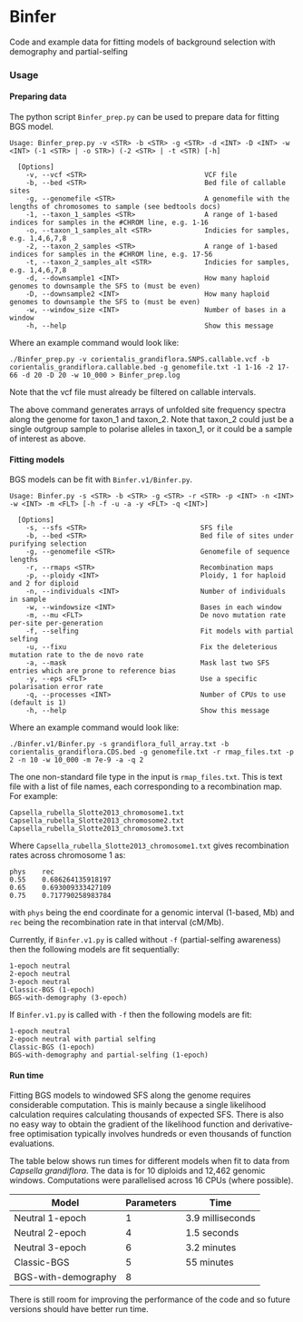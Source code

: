 # Binfer
Code and example data for fitting models of background selection with demography and partial-selfing

### Usage

#### Preparing data

The python script `Binfer_prep.py` can be used to prepare data for fitting BGS model.

```
Usage: Binfer_prep.py -v <STR> -b <STR> -g <STR> -d <INT> -D <INT> -w <INT> (-1 <STR> | -o STR>) (-2 <STR> | -t <STR) [-h]

  [Options]
    -v, --vcf <STR>                             VCF file
    -b, --bed <STR>                             Bed file of callable sites
    -g, --genomefile <STR>                      A genomefile with the lengths of chromosomes to sample (see bedtools docs)
    -1, --taxon_1_samples <STR>                 A range of 1-based indices for samples in the #CHROM line, e.g. 1-16
    -o, --taxon_1_samples_alt <STR>             Indicies for samples, e.g. 1,4,6,7,8
    -2, --taxon_2_samples <STR>                 A range of 1-based indices for samples in the #CHROM line, e.g. 17-56
    -t, --taxon_2_samples_alt <STR>             Indicies for samples, e.g. 1,4,6,7,8
    -d, --downsample1 <INT>                     How many haploid genomes to downsample the SFS to (must be even)
    -D, --downsample2 <INT>                     How many haploid genomes to downsample the SFS to (must be even)
    -w, --window_size <INT>                     Number of bases in a window
    -h, --help                                  Show this message
```

Where an example command would look like:

`./Binfer_prep.py -v corientalis_grandiflora.SNPS.callable.vcf -b corientalis_grandiflora.callable.bed -g genomefile.txt -1 1-16 -2 17-66 -d 20 -D 20 -w 10_000 > Binfer_prep.log`

Note that the vcf file must already be filtered on callable intervals.

The above command generates arrays of unfolded site frequency spectra along the genome for taxon_1 and taxon_2. Note that taxon_2 could just be a single outgroup sample to polarise alleles in taxon_1, or it could be a sample of interest as above.

#### Fitting models

BGS models can be fit with `Binfer.v1/Binfer.py`.

```
Usage: Binfer.py -s <STR> -b <STR> -g <STR> -r <STR> -p <INT> -n <INT> -w <INT> -m <FLT> [-h -f -u -a -y <FLT> -q <INT>]

  [Options]
    -s, --sfs <STR>                            SFS file
    -b, --bed <STR>                            Bed file of sites under purifying selection
    -g, --genomefile <STR>                     Genomefile of sequence lengths
    -r, --rmaps <STR>                          Recombination maps
    -p, --ploidy <INT>                         Ploidy, 1 for haploid and 2 for diploid
    -n, --individuals <INT>                    Number of individuals in sample
    -w, --windowsize <INT>                     Bases in each window
    -m, --mu <FLT>                             De novo mutation rate per-site per-generation
    -f, --selfing                              Fit models with partial selfing
    -u, --fixu                                 Fix the deleterious mutation rate to the de novo rate
    -a, --mask                                 Mask last two SFS entries which are prone to reference bias
    -y, --eps <FLT>                            Use a specific polarisation error rate
    -q, --processes <INT>                      Number of CPUs to use (default is 1)
    -h, --help                                 Show this message
```

Where an example command would look like:

`./Binfer.v1/Binfer.py -s grandiflora_full_array.txt -b corientalis_grandiflora.CDS.bed -g genomefile.txt -r rmap_files.txt -p 2 -n 10 -w 10_000 -m 7e-9 -a -q 2`

The one non-standard file type in the input is `rmap_files.txt`. This is text file with a list of file names, each corresponding to a recombination map. For example:

```
Capsella_rubella_Slotte2013_chromosome1.txt
Capsella_rubella_Slotte2013_chromosome2.txt
Capsella_rubella_Slotte2013_chromosome3.txt
```

Where `Capsella_rubella_Slotte2013_chromosome1.txt` gives recombination rates across chromosome 1 as:

```
phys    rec
0.55    0.686264135918197
0.65    0.693009333427109
0.75    0.717790258983784
```

with `phys` being the end coordinate for a genomic interval (1-based, Mb) and `rec` being the recombination rate in that interval (cM/Mb).

Currently, if `Binfer.v1.py` is called without `-f` (partial-selfing awareness) then the following models are fit sequentially:

```
1-epoch neutral
2-epoch neutral
3-epoch neutral
Classic-BGS (1-epoch)
BGS-with-demography (3-epoch)
```

If `Binfer.v1.py` is called with `-f` then the following models are fit:

```
1-epoch neutral
2-epoch neutral with partial selfing
Classic-BGS (1-epoch)
BGS-with-demography and partial-selfing (1-epoch)
```

#### Run time

Fitting BGS models to windowed SFS along the genome requires considerable computation. This is mainly because a single likelihood calculation requires calculating thousands of expected SFS. There is also no easy way to obtain the gradient of the likelihood function and derivative-free optimisation typically involves hundreds or even thousands of function evaluations.

The table below shows run times for different models when fit to data from _Capsella grandiflora_. The data is for 10 diploids and 12,462 genomic windows. Computations were parallelised across 16 CPUs (where possible).

| Model               | Parameters | Time             |
|---------------------|------------|------------------|
| Neutral 1-epoch     | 1          | 3.9 milliseconds |
| Neutral 2-epoch     | 4          | 1.5 seconds      |
| Neutral 3-epoch     | 6          | 3.2 minutes      |
| Classic-BGS         | 5          | 55 minutes       |
| BGS-with-demography | 8          |                  |

There is still room for improving the performance of the code and so future versions should have better run time.
